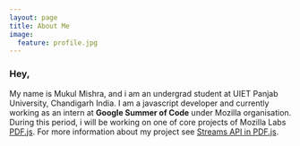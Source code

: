 ```yaml
---
layout: page
title: About Me
image:
  feature: profile.jpg
---
```


### Hey,

My name is Mukul Mishra, and i am an undergrad student at UIET Panjab University, Chandigarh India. I am a javascript developer and currently working as an intern at **Google Summer of Code** under Mozilla organisation. During this period, i will be working on one of core projects of Mozilla Labs [PDF.js](https://github.com/mozilla/pdf.js). For more information about my project see [Streams API in PDF.js](https://summerofcode.withgoogle.com/projects/#5056427950342144).
